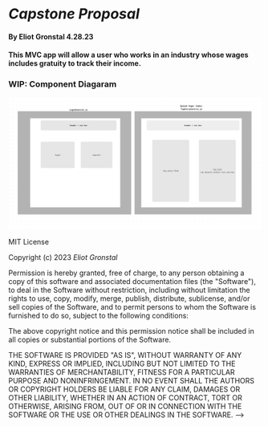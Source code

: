 # _Capstone Proposal_

#### By Eliot Gronstal 4.28.23

#### This MVC app will allow a user who works in an industry whose wages includes gratuity to track their income.

### __WIP: Component Diagaram__
![Component Diagaram](./src/img/component-mock-up.png)

<!-- ### _Wifreframe of Component, Data Organization, Mock Up, __
![Big Picture](./src/img/big_picture.png) -->

<!-- ## Technologies Used

* _React_
* _JSX_
* _C#_
* _Axios_
* _MYSQL_
* _HTML/CSS_
* _JavaScript_
* _Node_ -->

<!-- ## Description

_{This is a detailed description of your application. Give as much detail as needed to explain what the application does as well as any other information you want users or other developers to have.}_

## Setup/Installation Requirements

* _This is a great place_
* _to list setup instructions_
* _in a simple_
* _easy-to-understand_
* _format_

_{Leave nothing to chance! You want it to be easy for potential users, employers and collaborators to run your app. Do I need to run a server? How should I set up my databases? Is there other code this application depends on? We recommend deleting the project from your desktop, re-cloning the project from GitHub, and writing down all the steps necessary to get the project working again.}_

<!-- add notes about appsettings.json and database-->

<!-- ## Known Bugs

* _Any known issues_

* Please reach out with any questions or concerns to [eliot.lauren@gmail.com](eliot.lauren@gmail.com) -->

<!-- ## License -->

MIT License

Copyright (c) 2023 _Eliot Gronstal_

Permission is hereby granted, free of charge, to any person obtaining a copy of this software and associated documentation files (the "Software"), to deal in the Software without restriction, including without limitation the rights to use, copy, modify, merge, publish, distribute, sublicense, and/or sell copies of the Software, and to permit persons to whom the Software is furnished to do so, subject to the following conditions:

The above copyright notice and this permission notice shall be included in all copies or substantial portions of the Software.

THE SOFTWARE IS PROVIDED "AS IS", WITHOUT WARRANTY OF ANY KIND, EXPRESS OR IMPLIED, INCLUDING BUT NOT LIMITED TO THE WARRANTIES OF MERCHANTABILITY, FITNESS FOR A PARTICULAR PURPOSE AND NONINFRINGEMENT. IN NO EVENT SHALL THE AUTHORS OR COPYRIGHT HOLDERS BE LIABLE FOR ANY CLAIM, DAMAGES OR OTHER LIABILITY, WHETHER IN AN ACTION OF CONTRACT, TORT OR OTHERWISE, ARISING FROM, OUT OF OR IN CONNECTION WITH THE SOFTWARE OR THE USE OR OTHER DEALINGS IN THE SOFTWARE. -->